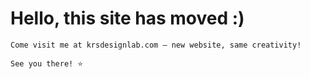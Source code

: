 <!DOCTYPE html>
<html>
  <head>
    <meta charset="UTF-8">
    <meta name="viewport" content="width=device-width, initial-scale=1.0">
    <!-- The style.css file allows you to change the look of your web pages.
         If you include the next line in all your web pages, they will all share the same look.
         This makes it easier to make new pages for your site. -->
    <link href="/style.css" rel="stylesheet" type="text/css" media="all">
  </head>
  <body>
    <h1>Hello, this site has moved :)</h1>

    Come visit me at krsdesignlab.com — new website, same creativity!

    See you there! ⭐

  </body>
</html>
